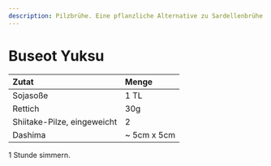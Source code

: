 ```yaml
---
description: Pilzbrühe. Eine pflanzliche Alternative zu Sardellenbrühe (Myeolchi Yuksu)
---
```


# Buseot Yuksu

| Zutat | Menge |
| :--- | :--- |
| Sojasoße | 1 TL |
| Rettich | 30g |
| Shiitake-Pilze, eingeweicht | 2 |
| Dashima | ~ 5cm x 5cm |

1 Stunde simmern.

